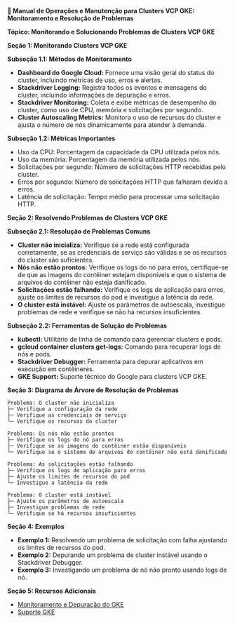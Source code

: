 **🚧 Manual de Operações e Manutenção para Clusters VCP GKE: Monitoramento e Resolução de Problemas**

**Tópico: Monitorando e Solucionando Problemas de Clusters VCP GKE**

**Seção 1: Monitorando Clusters VCP GKE**

**Subseção 1.1: Métodos de Monitoramento**

* **Dashboard do Google Cloud:** Fornece uma visão geral do status do cluster, incluindo métricas de uso, erros e alertas.
* **Stackdriver Logging:** Registra todos os eventos e mensagens do cluster, incluindo informações de depuração e erros.
* **Stackdriver Monitoring:** Coleta e exibe métricas de desempenho do cluster, como uso de CPU, memória e solicitações por segundo.
* **Cluster Autoscaling Metrics:** Monitora o uso de recursos do cluster e ajusta o número de nós dinamicamente para atender à demanda.

**Subseção 1.2: Métricas Importantes**

* Uso da CPU: Porcentagem da capacidade da CPU utilizada pelos nós.
* Uso da memória: Porcentagem da memória utilizada pelos nós.
* Solicitações por segundo: Número de solicitações HTTP recebidas pelo cluster.
* Erros por segundo: Número de solicitações HTTP que falharam devido a erros.
* Latência de solicitação: Tempo médio para processar uma solicitação HTTP.

**Seção 2: Resolvendo Problemas de Clusters VCP GKE**

**Subseção 2.1: Resolução de Problemas Comuns**

* **Cluster não inicializa:** Verifique se a rede está configurada corretamente, se as credenciais de serviço são válidas e se os recursos do cluster são suficientes.
* **Nós não estão prontos:** Verifique os logs do nó para erros, certifique-se de que as imagens do contêiner estejam disponíveis e que o sistema de arquivos do contêiner não esteja danificado.
* **Solicitações estão falhando:** Verifique os logs de aplicação para erros, ajuste os limites de recursos do pod e investigue a latência da rede.
* **O cluster está instável:** Ajuste os parâmetros de autoescala, investigue problemas de rede e verifique se não há recursos insuficientes.

**Subseção 2.2: Ferramentas de Solução de Problemas**

* **kubectl:** Utilitário de linha de comando para gerenciar clusters e pods.
* **gcloud container clusters get-logs:** Comando para recuperar logs de nós e pods.
* **Stackdriver Debugger:** Ferramenta para depurar aplicativos em execução em contêineres.
* **GKE Support:** Suporte técnico do Google para clusters VCP GKE.

**Seção 3: Diagrama de Árvore de Resolução de Problemas**

```
Problema: O cluster não inicializa
├─ Verifique a configuração da rede
├─ Verifique as credenciais de serviço
└─ Verifique os recursos do cluster

Problema: Os nós não estão prontos
├─ Verifique os logs do nó para erros
├─ Verifique se as imagens do contêiner estão disponíveis
└─ Verifique se o sistema de arquivos do contêiner não está danificado

Problema: As solicitações estão falhando
├─ Verifique os logs de aplicação para erros
├─ Ajuste os limites de recursos do pod
└─ Investigue a latência da rede

Problema: O cluster está instável
├─ Ajuste os parâmetros de autoescala
├─ Investigue problemas de rede
└─ Verifique se há recursos insuficientes
```

**Seção 4: Exemplos**

* **Exemplo 1:** Resolvendo um problema de solicitação com falha ajustando os limites de recursos do pod.
* **Exemplo 2:** Depurando um problema de cluster instável usando o Stackdriver Debugger.
* **Exemplo 3:** Investigando um problema de nó não pronto usando logs de nó.

**Seção 5: Recursos Adicionais**

* [Monitoramento e Depuração do GKE](https://cloud.google.com/container-engine/docs/monitoring-troubleshooting)
* [Suporte GKE](https://cloud.google.com/container-engine/docs/support)